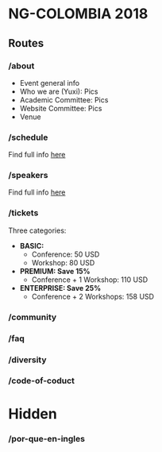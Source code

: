 # NG-COLOMBIA 2018

## Routes

### /about

- Event general info
- Who we are (Yuxi): Pics
- Academic Committee: Pics
- Website Committee:  Pics
- Venue

### /schedule

Find full info [here](https://drive.google.com/open?id=1CkZMb7v4Rv1mcT6Do3WNKXZoIhi33pdf)

### /speakers

Find full info [here](https://drive.google.com/open?id=1jHhZnp-m86UejJYsqUz2ZBuBF-0JMoHs)

### /tickets

Three categories:

- **BASIC:**
  - Conference: 50 USD
  - Workshop: 80 USD
- **PREMIUM: Save 15%**
  - Conference + 1 Workshop: 110 USD
- **ENTERPRISE: Save 25%**
  - Conference + 2 Workshops: 158 USD

### /community

### /faq

### /diversity

### /code-of-coduct

# Hidden

### /por-que-en-ingles


